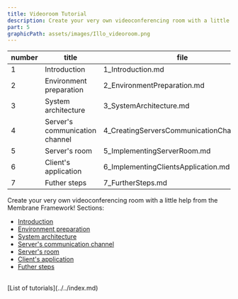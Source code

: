 ```yaml
---
title: Videoroom Tutorial
description: Create your very own videoconferencing room with a little help from the Membrane Framework!
part: 5
graphicPath: assets/images/Illo_videoroom.png
---
```


| number | title                          | file                                      |
| ------ | ------------------------------ | ----------------------------------------- |
| 1      | Introduction                   | 1_Introduction.md                         |
| 2      | Environment preparation        | 2_EnvironmentPreparation.md               |
| 3      | System architecture            | 3_SystemArchitecture.md                   |
| 4      | Server's communication channel | 4_CreatingServersCommunicationChannels.md |
| 5      | Server's room                  | 5_ImplementingServerRoom.md               |
| 6      | Client's application           | 6_ImplementingClientsApplication.md       |
| 7      | Futher steps                   | 7_FurtherSteps.md                         |

Create your very own videoconferencing room with a little help from the Membrane Framework!
Sections:

- [Introduction](1_Introduction.md)
- [Environment preparation](2_EnvironmentPreparation.md)
- [System architecture](3_SystemArchitecture.md)
- [Server's communication channel](4_CreatingServersCommunicationChannels.md)
- [Server's room](5_ImplementingServerRoom.md)
- [Client's application](6_ImplementingClientsApplication.md)
- [Futher steps](7_FurtherSteps.md)

<br>
[List of tutorials](../../index.md)
